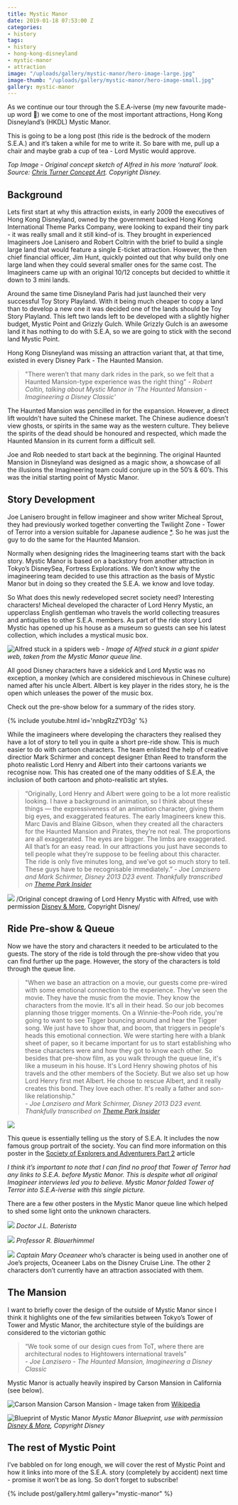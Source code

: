 ```yaml
---
title: Mystic Manor
date: 2019-01-18 07:53:00 Z
categories:
- history
tags:
- history
- hong-kong-disneyland
- mystic-manor
- attraction
image: "/uploads/gallery/mystic-manor/hero-image-large.jpg"
image-thumb: "/uploads/gallery/mystic-manor/hero-image-small.jpg"
gallery: mystic-manor
---
```


As we continue our tour through the S.E.A-iverse (my new favourite made-up word 😬) we come to one of the most important attractions, Hong Kong Disneyland’s (HKDL) Mystic Manor. 

This is going to be a long post (this ride is the bedrock of the modern S.E.A.) and it’s taken a while for me to write it. So bare with me, pull up a chair and maybe grab a cup of tea - Lord Mystic would approve.

*Top Image - Original concept sketch of Alfred in his more ‘natural’ look. Source: [Chris Turner Concept Art](http://www.christurnerart.com/concept-art-1). Copyright Disney.*

## Background
Lets first start at why this attraction exists, in early 2009 the executives of Hong Kong Disneyland, owned by the government backed Hong Kong International Theme Parks Company, were looking to expand their tiny park - it was really small and it still kind-of is. They brought in experienced Imagineers Joe Lanisero and Robert Coltrin with the brief to build a single large land that would feature a single E-ticket attraction. However, the then chief financial officer, Jim Hunt, quickly pointed out that why build only one large land when they could several smaller ones for the same cost. The Imagineers came up with an original 10/12 concepts but decided to whittle it down to 3 mini lands.

Around the same time Disneyland Paris had just launched their very successful Toy Story Playland. With it being much cheaper to copy a land than to develop a new one it was decided one of the lands should be Toy Story Playland. This left two lands left to be developed with a slightly higher budget, Mystic Point and Grizzly Gulch. While Grizzly Gulch is an awesome land it has nothing to do with S.E.A, so we are going to stick with the second land Mystic Point.

Hong Kong Disneyland was missing an attraction variant that, at that time, existed in every Disney Park - The Haunted Mansion. 

> "There weren’t that many dark rides in the park, so we felt that a Haunted Mansion-type experience was the right thing"
_- Robert Coltin, talking about Mystic Manor in ‘The Haunted Mansion - Imagineering a Disney Classic’_

The Haunted Mansion was pencilled in for the expansion. However, a direct lift wouldn’t have suited the Chinese market. The Chinese audience doesn’t view ghosts, or spirits in the same way as the western culture. They believe the spirits of the dead should be honoured and respected, which made the Haunted Mansion in its current form a difficult sell.

Joe and Rob needed to start back at the beginning. The original Haunted Mansion in Disneyland was designed as a magic show, a showcase of all the illusions the Imagineering team could conjure up in the 50’s & 60’s. This was the initial starting point of Mystic Manor.

## Story Development
Joe Lanisero brought in fellow imagineer and show writer Micheal Sprout, they had previously worked together converting the Twilight Zone - Tower of Terror into a version suitable for Japanese audience [*](https://www.youtube.com/watch?v=bRr3Ej8022I). So he was just the guy to do the same for the Haunted Mansion.

Normally when designing rides the Imagineering teams start with the back story. Mystic Manor is based on a backstory from another attraction in Tokyo’s DisneySea, Fortress Explorations. We don’t know why the imagineering team decided to use this attraction as the basis of Mystic Manor but in doing so they created the S.E.A. we know and love today.

So What does this newly redeveloped secret society need? Interesting characters! Micheal developed the character of Lord Henry Mystic, an upperclass English gentleman who travels the world collecting treasures and antiquities to other S.E.A. members. As part of the ride story Lord Mystic has opened up his house as a museum so guests can see his latest collection, which includes a mystical music box.

![Alfred stuck in a spiders web](/uploads/gallery/mystic-manor/alfred-spiders-web.jpg)
_- Image of Alfred stuck in a giant spider web, taken from the Mystic Manor queue line._

All good Disney characters have a sidekick and Lord Mystic was no exception, a monkey (which are considered mischievous in Chinese culture) named after his uncle Albert. Albert is key player in the rides story, he is the open which unleases the power of the music box.

Check out the pre-show below for a summary of the rides story.

{% include youtube.html id='nnbgRzZYD3g' %}

While the imagineers where developing the characters they realised they have a lot of story to tell you in quite a short pre-ride show. This is much easier to do with cartoon characters. The team enlisted the help of creative directior Mark Schirmer and concept designer Ethan Reed to transform the photo realistic Lord Henry and Albert into their cartoons variants we recognise now. This has created one of the many oddities of S.E.A, the inclusion of both cartoon and photo-realistic art styles.

> “Originally, Lord Henry and Albert were going to be a lot more realistic looking. I have a background in animation, so I think about these things — the expressiveness of an animation character, giving them big eyes, and exaggerated features. The early Imagineers knew this. Marc Davis and Blaine Gibson, when they created all the characters for the Haunted Mansion and Pirates, they’re not real. The proportions are all exaggerated. The eyes are bigger. The limbs are exaggerated. All that’s for an easy read. In our attractions you just have seconds to tell people what they’re suppose to be feeling about this character. The ride is only five minutes long, and we’ve got so much story to tell. These guys have to be recognisable immediately.”
_- Joe Lanzisero and Mark Schirmer, Disney 2013 D23 event. Thankfully transcribed on [Theme Park Insider](https://www.themeparkinsider.com/flume/201308/3599/)_

![](/uploads/gallery/mystic-manor/slide-1-preshow.jpg)
/Original concept drawing of Lord Henry Mystic with Alfred, use with permission [Disney & More](http://disneyandmore.blogspot.com/2009/09/d23-expo-special-report-hong-kong.html), Copyright Disney/

## Ride Pre-show & Queue
Now we have the story and characters it needed to be articulated to the guests. The story of the ride is told through the pre-show video that you can find further up the page. However, the story of the characters is told through the queue line.

> "When we base an attraction on a movie, our guests come pre-wired with some emotional connection to the experience. They've seen the movie. They have the music from the movie. They know the characters from the movie. It's all in their head. So our job becomes planning those trigger moments. On a Winnie-the-Pooh ride, you're going to want to see Tigger bouncing around and hear the Tigger song. We just have to show that, and boom, that triggers in people's heads this emotional connection. We were starting here with a blank sheet of paper, so it became important for us to start establishing who these characters were and how they got to know each other. So besides that pre-show film, as you walk through the queue line, it's like a museum in his house. It's Lord Henry showing photos of his travels and the other members of the Society. But we also set up how Lord Henry first met Albert. He chose to rescue Albert, and it really creates this bond. They love each other. It's really a father and son-like relationship."  
_- Joe Lanzisero and Mark Schirmer, Disney 2013 D23 event. Thankfully transcribed on [Theme Park Insider](https://www.themeparkinsider.com/flume/201308/3599/)_

![](/uploads/gallery/mystic-manor/society-of-explorers-and-adventurers-1899.jpg)

This queue is essentially telling us the story of S.E.A. It includes the now famous group portrait of the society. You can find more information on this poster in the [Society of Explorers and Adventurers Part 2](https://jungleskipper.com/history/society-of-explorers-and-adventurers-part-2) article

_I think it’s important to note that I can find no proof that Tower of Terror had any links to S.E.A.  before Mystic Manor. This is despite what all original Imagineer interviews led you to believe. Mystic Manor folded Tower of Terror into S.E.A-iverse with this single picture._

There are a few other posters in the Mystic Manor queue line which helped to shed some light onto the unknown characters.

![](/uploads/gallery/mystic-manor/IMG_0194.jpg)
_Doctor J.L. Baterista_


![](/uploads/gallery/mystic-manor/IMG_0197.jpg)
_Professor R. Blauerhimmel_

![](/uploads/gallery/mystic-manor/IMG_0198.jpg)
_Captain Mary Oceaneer_ who’s character is being used in another one of Joe’s projects, Oceaneer Labs on the Disney Cruise Line. The other 2 characters don’t currently have an attraction associated with them.

## The Mansion
I want to briefly cover the design of the outside of Mystic Manor since I think it highlights one of the few similarities between Tokyo’s Tower of Tower and Mystic Manor, the architecture style of the buildings are considered to the victorian gothic

> “We took some of our design cues from ToT, where there are architectural nodes to Hightowers international travels”  
_- Joe Lanzisero - The Haunted Mansion, Imagineering a Disney Classic_

Mystic Manor is actually heavily inspired by Carson Mansion in California (see below).

![Carson Mansion](/uploads/gallery/mystic-manor/carson-manor.jpg)
Carson Mansion - Image taken from [Wikipedia](https://en.wikipedia.org/wiki/Carson_Mansion)

![Blueprint of Mystic Manor](/uploads/gallery/mystic-manor/mystic-manor-blueprint.jpg)
*Mystic Manor Blueprint, use with permission [Disney & More](http://disneyandmore.blogspot.com/2009/09/d23-expo-special-report-hong-kong.html), Copyright Disney*

## The rest of Mystic Point
I’ve babbled on for long enough, we will cover the rest of Mystic Point and how it links into more of the S.E.A. story (completely by accident) next time - promise it won’t be as long. So don’t forget to subscribe!

{% include post/gallery.html gallery="mystic-manor" %}







